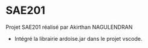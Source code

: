 # SAE201

 Projet SAE201 réalisé par Akirthan NAGULENDRAN 

- Intégré la librairie ardoise.jar dans le projet vscode.
